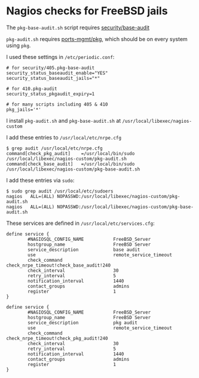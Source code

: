 # Nagios checks for FreeBSD jails

The `pkg-base-audit.sh` script requires [security/base-audit](https://www.freshports.org/security/base-audit/)

`pkg-audit.sh` requires [ports-mgmt/pkg](https://www.freshports.org/ports-mgmt/pkg/), which should be on every system using `pkg`.

I used these settings in `/etc/periodic.conf`:

```
# for security/405.pkg-base-audit
security_status_baseaudit_enable="YES"
security_status_baseaudit_jails="*"

# for 410.pkg-audit
security_status_pkgaudit_expiry=1

# for many scripts including 405 & 410
pkg_jails='*'
```

I install `pkg-audit.sh` and `pkg-base-audit.sh` at `/usr/local/libexec/nagios-custom`

I add these entries to `/usr/local/etc/nrpe.cfg`

```
$ grep audit /usr/local/etc/nrpe.cfg
command[check_pkg_audit]    =/usr/local/bin/sudo /usr/local/libexec/nagios-custom/pkg-audit.sh
command[check_base_audit]   =/usr/local/bin/sudo /usr/local/libexec/nagios-custom/pkg-base-audit.sh
```

I add these entries via `sudo`:

```
$ sudo grep audit /usr/local/etc/sudoers
nagios   ALL=(ALL) NOPASSWD:/usr/local/libexec/nagios-custom/pkg-audit.sh
nagios   ALL=(ALL) NOPASSWD:/usr/local/libexec/nagios-custom/pkg-base-audit.sh
```

These services are defined in `/usr/local/etc/services.cfg`:

```
define service {
        #NAGIOSQL_CONFIG_NAME           FreeBSD_Server
        hostgroup_name                  FreeBSD Server
        service_description             base audit
        use                             remote_service_timeout
        check_command                   check_nrpe_timeout!check_base_audit!240
        check_interval                  30
        retry_interval                  5
        notification_interval           1440
        contact_groups                  admins
        register                        1
}

define service {
        #NAGIOSQL_CONFIG_NAME           FreeBSD_Server
        hostgroup_name                  FreeBSD Server
        service_description             pkg audit
        use                             remote_service_timeout
        check_command                   check_nrpe_timeout!check_pkg_audit!240
        check_interval                  30
        retry_interval                  5
        notification_interval           1440
        contact_groups                  admins
        register                        1
}
```
